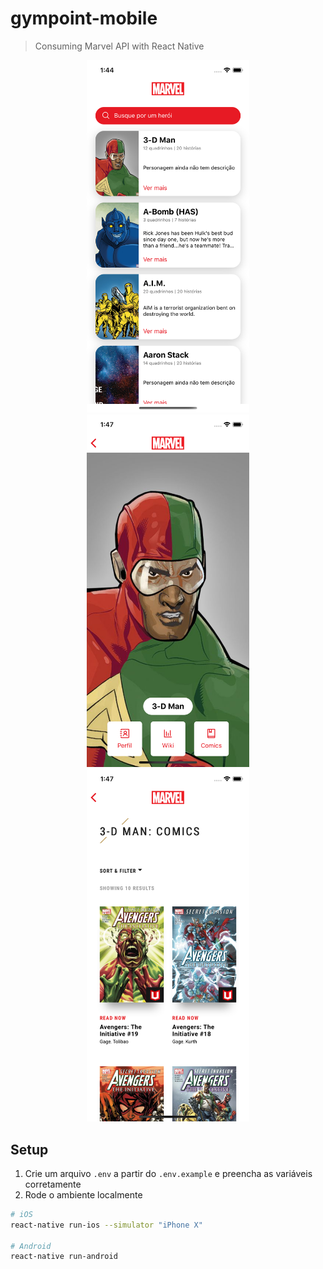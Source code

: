 # gympoint-mobile
> Consuming Marvel API with React Native

<p style="text-align: center;">
  <img src="docs/first.png" width="260" />
  <img src="docs/second.png" width="260" />
  <img src="docs/third.png" width="260" />
</p>

## Setup
1. Crie um arquivo `.env` a partir do `.env.example` e preencha as variáveis corretamente
2. Rode o ambiente localmente
```bash
# iOS
react-native run-ios --simulator "iPhone X"

# Android
react-native run-android
```
